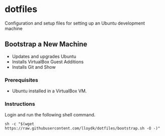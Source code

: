# dotfiles
Configuration and setup files for setting up an Ubuntu development machine

## Bootstrap a New Machine
* Updates and upgrades Ubuntu
* Installs VirtualBox Guest Additions
* Installs Git and Show
### Prerequisites
* Ubuntu installed in a VirtualBox VM.

### Instructions
Login and run the following shell command.
```
sh -c "$(wget https://raw.githubusercontent.com/lloydk/dotfiles/bootstrap.sh -O -)"
```
